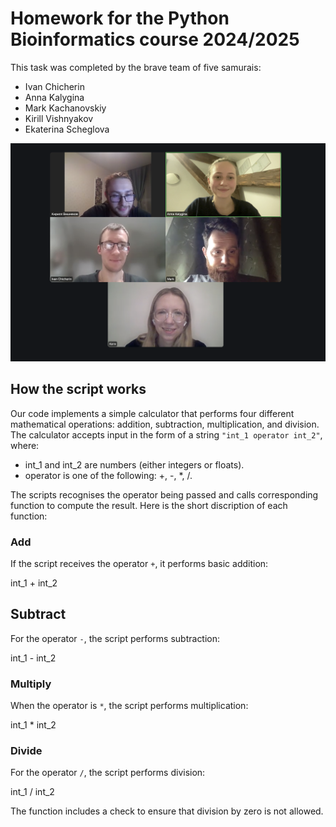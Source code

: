 # Homework for the Python Bioinformatics course 2024/2025
This task was completed by the brave team of five samurais:

 - Ivan Chicherin
 - Anna Kalygina
 - Mark Kachanovskiy
 - Kirill Vishnyakov
 - Ekaterina Scheglova

![team_photo](team_photo.png)

## How the script works
   
Our code implements a simple calculator that performs four different mathematical operations: addition, subtraction, multiplication, and division. 
The calculator accepts input in the form of a string `"int_1 operator int_2"`, where:

- int_1 and int_2 are numbers (either integers or floats).
- operator is one of the following: +, -, *, /.

The scripts recognises the operator being passed and calls  corresponding function to compute the result. Here is the short discription of each function:

### Add

If the script receives the operator `+`, it performs basic addition:

int_1 + int_2

## Subtract

For the operator `-`, the script performs subtraction:

int_1 - int_2

### Multiply

When the operator is `*`, the script performs multiplication:

int_1 * int_2

### Divide

For the operator `/`, the script performs division:

int_1 / int_2

The function includes a check to ensure that division by zero is not allowed.
